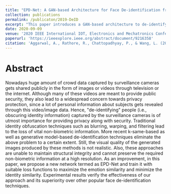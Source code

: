 ```yaml
---
title: "EPD-Net: A GAN-based Architecture for Face De-identification from Images"
collection: publications
permalink: /publicaton/2019-DeID
excerpt: "This paper introduces a GAN-based architecture to de-identify the faces from public dataset for privacy protection, without the loss of other non-biometric information."
date: 2020-09-09
venue: '2020 IEEE International IOT, Electronics and Mechatronics Conference (IEMTRONICS)'
paperurl: 'https://ieeexplore.ieee.org/abstract/document/9216358'
citation: 'Aggarwal, A., Rathore, R., Chattopadhyay, P., & Wang, L. (2020, September). EPD-Net: A GAN-based Architecture for Face De-identification from Images. In 2020 IEEE International IOT, Electronics and Mechatronics Conference (IEMTRONICS) (pp. 1-7). IEEE.'
---
```


# Abstract

Nowadays huge amount of crowd data captured by surveillance cameras gets shared publicly in the form of images or videos through television or the internet. Although many of these videos are meant to provide public security, they also lead to a widespread concern towards privacy protection, since a lot of personal information about subjects gets revealed through this video/image data. Hence, "de-identifying" people (i.e., obscuring identity information) captured by the surveillance cameras is of utmost importance for providing privacy along with security. Traditional identity obfuscation techniques such as blurring, warping, and filtering lead to the loss of vital non-biometric information. More recent k-same-based as well as generative model-based de-identification techniques eliminate the above problem to a certain extent. Still, the visual quality of the generated images produced by these methods is not realistic. Also, these approaches are unable to maintain structural integrity and cannot preserve the required non-biometric information at a high resolution. As an improvement, in this paper, we propose a new network termed as EPD-Net and train it with suitable loss functions to maximize the emotion similarity and minimize the identity similarity. Experimental results verify the effectiveness of our approach and its superiority over other popular face de-identification techniques.

